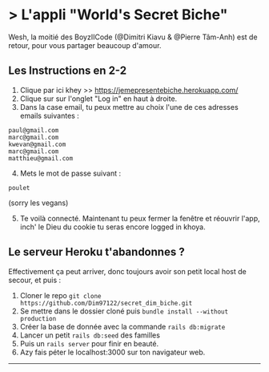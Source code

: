 # > L'appli "World's Secret Biche"

Wesh, la moitié des BoyzIICode (@Dimitri Kiavu & @Pierre Tâm-Anh) est de retour, pour vous partager beaucoup d'amour. 


## Les Instructions en 2-2

1) Clique par ici khey >> https://jemepresentebiche.herokuapp.com/
2) Clique sur sur l'onglet "Log in" en haut à droite. 
3) Dans la case email, tu peux mettre au choix l'une de ces adresses emails suivantes :


```
paul@gmail.com
marc@gmail.com
kwevan@gmail.com
marc@gmail.com
matthieu@gmail.com
``` 

4) Mets le mot de passe suivant : 

```
poulet 
```
(sorry les vegans)

5) Te voilà connecté. Maintenant tu peux fermer la fenêtre et réouvrir l'app, inch' le Dieu du cookie tu seras encore logged in khoya.


## Le serveur Heroku t'abandonnes ?

Effectivement ça peut arriver, donc toujours avoir son petit local host de secour, et puis :

1) Cloner le repo ```git clone https://github.com/Dim97122/secret_dim_biche.git```
2) Se mettre dans le dossier cloné puis ```bundle install --without production``` 
3) Créer la base de donnée avec la commande ```rails db:migrate```
4) Lancer un petit ```rails db:seed``` des familles
5) Puis un ```rails server``` pour finir en beauté.
6) Azy fais péter le localhost:3000 sur ton navigateur web. 

***
